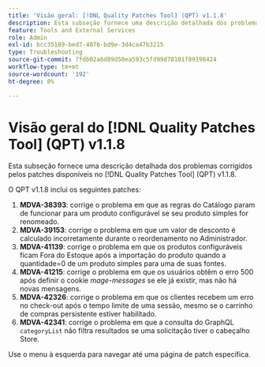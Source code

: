 ```yaml
---
title: 'Visão geral: [!DNL Quality Patches Tool] (QPT) v1.1.8'
description: Esta subseção fornece uma descrição detalhada dos problemas corrigidos pelos patches disponíveis no [!DNL Quality Patches Tool] (QPT) v1.1.8.
feature: Tools and External Services
role: Admin
exl-id: bcc35189-bed7-4076-bd9e-3d4ca47b3215
type: Troubleshooting
source-git-commit: 7fdb02a6d89d50ea593c5fd99d78101f89198424
workflow-type: tm+mt
source-wordcount: '192'
ht-degree: 0%

---
```


# Visão geral do [!DNL Quality Patches Tool] (QPT) v1.1.8

Esta subseção fornece uma descrição detalhada dos problemas corrigidos pelos patches disponíveis no [!DNL Quality Patches Tool] (QPT) v1.1.8.

O QPT v1.1.8 inclui os seguintes patches:

1. **MDVA-38393**: corrige o problema em que as regras do Catálogo param de funcionar para um produto configurável se seu produto simples for renomeado.
1. **MDVA-39153**: corrige o problema em que um valor de desconto é calculado incorretamente durante o reordenamento no Administrador.
1. **MDVA-41139**: corrige o problema em que os produtos configuráveis ficam Fora do Estoque após a importação do produto quando a quantidade=0 de um produto simples para uma de suas fontes.
1. **MDVA-41215**: corrige o problema em que os usuários obtêm o erro 500 após definir o cookie *mage-messages* se ele já existir, mas não há novas mensagens.
1. **MDVA-42326**: corrige o problema em que os clientes recebem um erro no check-out após o tempo limite de uma sessão, mesmo se o carrinho de compras persistente estiver habilitado.
1. **MDVA-42341**: corrige o problema em que a consulta do GraphQL `categoryList` não filtra resultados se uma solicitação tiver o cabeçalho Store.

Use o menu à esquerda para navegar até uma página de patch específica.
